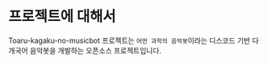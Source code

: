 # 프로젝트에 대해서

Toaru-kagaku-no-musicbot 프로젝트는 `어떤 과학의 음악봇`이라는 디스코드 기반 다개국어 음악봇을 개발하는 오픈소스 프로젝트입니다.<br>